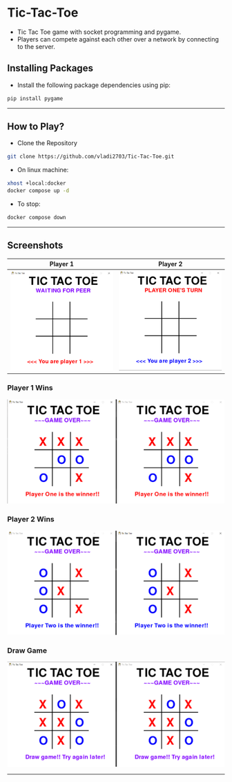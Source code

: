 # Tic-Tac-Toe

- Tic Tac Toe game with socket programming and pygame.
- Players can compete against each other over a network by connecting to the server.

## Installing Packages

- Install the following package dependencies using pip:

```bash
pip install pygame
```

---

## How to Play?

- Clone the Repository

```bash
git clone https://github.com/vladi2703/Tic-Tac-Toe.git
```

- On linux machine:

```bash
xhost +local:docker
docker compose up -d
```

- To stop:

```bash
docker compose down
```

---

## Screenshots

|            Player 1             |            Player 2             |
| :-----------------------------: | :-----------------------------: |
| ![Player 1](images/Player1.png) | ![Player 2](images/Player2.png) |

### Player 1 Wins

![Player 1 Wins](images/Player1Wins.png)

### Player 2 Wins

![Player 2 Wins](images/Player2Wins.png)

### Draw Game

![Draw Game](images/DrawGame.png)

---
